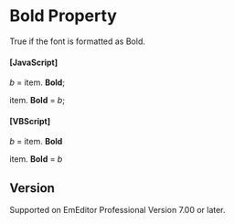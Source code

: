 # Bold Property

True if the font is formatted as Bold.

#### \[JavaScript\]

_b_ =
item. **Bold**;

item. **Bold** = _b_;

#### \[VBScript\]

_b_ =
item. **Bold**

item. **Bold** = _b_

## Version

Supported on EmEditor Professional Version 7.00 or later.